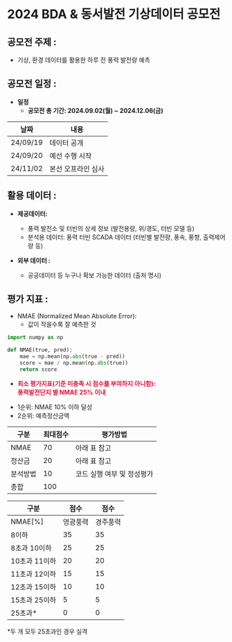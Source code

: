 # 2024 BDA & 동서발전 기상데이터 공모전

## 공모전 주제 : 
- 기상, 환경 데이터를 활용한 하루 전 풍력 발전량 예측  

## 공모전 일정 :
- **일정**
    - **공모전 총 기간: 2024.09.02(월) ~ 2024.12.06(금)**

|날짜|내용|
|----|----|
|24/09/19|데이터 공개|
|24/09/20|예선 수행 시작|
|24/11/02|본선 오프라인 심사|
        

## 활용 데이터 :  
- **제공데이터:**
    - 풍력 발전소 및 터빈의 상세 정보 (발전용량, 위/경도, 터빈 모델 등)
    - 분석용 데이터: 풍력 터빈 SCADA 데이터 (터빈별 발전량, 풍속, 풍향, 출력제어량 등)
    
- **외부 데이터 :**
    - 공공데이터 등 누구나 확보 가능한 데이터 (출처 명시)  

## 평가 지표 :
- NMAE (Normalized Mean Absolute Error):  
    - 값이 작을수록 잘 예측한 것
```python
import numpy as np

def NMAE(true, pred):
    mae = np.mean(np.abs(true - pred))
    score = mae / np.mean(np.abs(true))
    return score
```

* <font color='#dc143c'> **최소 평가지표(기준 미충족 시 점수를 부여하지 아니함):  
풍력발전단지 별 NMAE 25% 이내** </font>
- 1순위: NMAE 10% 이하 달성
- 2순위: 예측정산금액  

|구분|최대점수|평가방법| 
|------|---|---|
|NMAE|70|아래 표 참고|
|정산금|20|아래 표 참고|
|분석방법|10|코드 실행 여부 및 정성평가|
|총합|100||
  
  

|구분|점수|점수|
|------|----|----|
|NMAE[%]|영광풍력|경주풍력|
|8이하|35|35|
|8초과 10이하|25|25|
|10초과 11이하|20|20|
|11초과 12이하|15|15|
|12초과 15이하|10|10|
|15초과 25이하|5|5|
|25초과*|0|0|

*두 개 모두 25초과인 경우 실격  